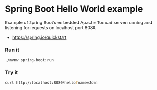 # Spring Boot Hello World example

Example of Spring Boot’s embedded Apache Tomcat server running and listening for requests on localhost port 8080.

* https://spring.io/quickstart

### Run it

```bash
./mvnw spring-boot:run
```


### Try it

```bash
curl http://localhost:8080/hello?name=John
```